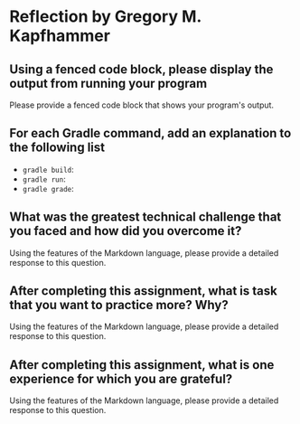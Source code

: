 # Reflection by Gregory M. Kapfhammer

## Using a fenced code block, please display the output from running your program

Please provide a fenced code block that shows your program's output.

## For each Gradle command, add an explanation to the following list

- `gradle build`:
- `gradle run`:
- `gradle grade`:

## What was the greatest technical challenge that you faced and how did you overcome it?

Using the features of the Markdown language, please provide a detailed response
to this question.

## After completing this assignment, what is task that you want to practice more? Why?

Using the features of the Markdown language, please provide a detailed response
to this question.

## After completing this assignment, what is one experience for which you are grateful?

Using the features of the Markdown language, please provide a detailed response
to this question.
